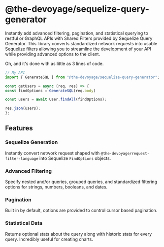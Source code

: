 # @the-devoyage/sequelize-query-generator

Instantly add advanced filtering, pagination, and statistical querying to restful or GraphQL APIs with Shared Filters provided by Sequelize Query Generator. This library converts standardized network requests into usable Sequelize filters allowing you to streamline the development of your API while providing advanced options to the client. 

Oh, and it's done with as little as 3 lines of code.

```js
// My API
import { GenerateSQL } from "@the-devoyage/sequelize-query-generator";

const getUsers = async (req, res) => {
const findOptions = GenerateSQL(req.body)

const users = await User.findAll(findOptions);

res.json(users);
};
```

## Features

### Sequeilze Generation

Instantly convert network request shaped with `@the-devoyage/request-filter-language` into Sequelize `FindOptions` objects.

### Advanced Filtering

Specify nested and/or queries, grouped queries, and standardized filtering options for strings, numbers, booleans, and dates.

### Pagination

Built in by default, options are provided to control cursor based pagination.

### Statistical Data

Returns optional stats about the query along with historic stats for every query. Incredibly useful for creating charts.
